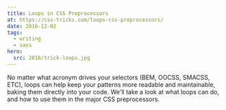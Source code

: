 ```yaml
---
title: Loops in CSS Preprocessors
at: https://css-tricks.com/loops-css-preprocessors/
date: 2016-12-02
tags:
  - writing
  - sass
hero:
  src: 2016/trick-loops.jpg
---
```


No matter what acronym drives your selectors
(BEM, OOCSS, SMACSS, ETC),
loops can help keep your patterns more readable and maintainable,
baking them directly into your code.
We'll take a look at what loops can do,
and how to use them in the major CSS preprocessors.
